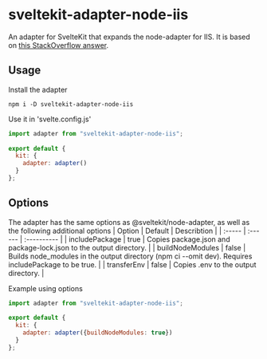 # sveltekit-adapter-node-iis

An adapter for SvelteKit that expands the node-adapter for IIS. 
It is based on [this StackOverflow answer](https://stackoverflow.com/a/76883862). 

## Usage

Install the adapter
```
npm i -D sveltekit-adapter-node-iis
```

Use it in 'svelte.config.js'
```js
import adapter from "sveltekit-adapter-node-iis";
 
export default {
  kit: {
    adapter: adapter()
  }
};
```
## Options

The adapter has the same options as @sveltekit/node-adapter, as well as the following additional options
| Option | Default | Describtion |
| :----- | :------ | :---------- |
| includePackage | true | Copies package.json and package-lock.json to the output directory. |
| buildNodeModules | false | Builds node_modules in the output directory (npm ci --omit dev). Requires includePackage to be true. |
| transferEnv | false | Copies .env to the output directory. |

Example using options
```js
import adapter from "sveltekit-adapter-node-iis";
 
export default {
  kit: {
    adapter: adapter({buildNodeModules: true})
  }
};
```
